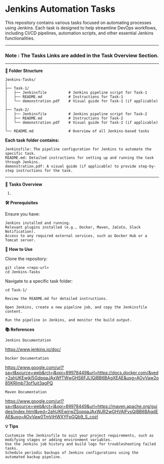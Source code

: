# Jenkins Automation Tasks

This repository contains various tasks focused on automating processes using Jenkins. Each task is designed to help streamline DevOps workflows, including CI/CD pipelines, automation scripts, and other essential Jenkins functionalities.

---

### Note : The Tasks Links are added in the Task Overview Section.
---

**📁 Folder Structure**

    Jenkins-Tasks/
    │
    ├── Task-1/
    │   ├── Jenkinsfile          # Jenkins pipeline script for Task-1
    │   ├── README.md            # Instructions for Task-1
    │   └── demonstration.pdf    # Visual guide for Task-1 (if applicable)
    │
    ├── Task-2/
    │   ├── Jenkinsfile          # Jenkins pipeline script for Task-2
    │   ├── README.md            # Instructions for Task-2
    │   └── demonstration.pdf    # Visual guide for Task-2 (if applicable)
    │
    └── README.md                # Overview of all Jenkins-based tasks

**Each task folder contains:**

    Jenkinsfile: The pipeline configuration for Jenkins to automate the specific task.
    README.md: Detailed instructions for setting up and running the task through Jenkins.
    demonstration.pdf: A visual guide (if applicable) to provide step-by-step instructions for the task.

---

**🚀 Tasks Overview**

     1. 

**🛠 Prerequisites**

Ensure you have:

    Jenkins installed and running.
    Relevant plugins installed (e.g., Docker, Maven, JaCoCo, Slack Notification).
    Access to any required external services, such as Docker Hub or a Tomcat server.

**🔄 How to Use**

  Clone the repository:

    git clone <repo-url>
    cd Jenkins-Tasks

  Navigate to a specific task folder:

    cd Task-1/

    Review the README.md for detailed instructions.

    Open Jenkins, create a new pipeline job, and copy the Jenkinsfile content.

    Run the pipeline in Jenkins, and monitor the build output.

**📚 References**

    Jenkins Documentation
  https://www.jenkins.io/doc/
  
    Docker Documentation
  https://www.google.com/url?sa=t&source=web&rct=j&opi=89978449&url=https://docs.docker.com/&ved=2ahUKEwjkl5GdpqaJAxWfTWwGHS6FJLIQjBB6BAgXEAE&usg=AOvVaw2o85KRImb73of1uit3agPQ
  
    Maven Documentation
  https://www.google.com/url?sa=t&source=web&rct=j&opi=89978449&url=https://maven.apache.org/guides/index.html&ved=2ahUKEwirwZSopqaJAxWJR2wGHVAIFvsQjBB6BAgdEAE&usg=AOvVaw0TmViHWXYFpGQb9_S_cqzl
  

**💡 Tips**

    Customize the Jenkinsfile to suit your project requirements, such as modifying stages or adding environment variables.
    Use the Jenkins job history and build logs for troubleshooting failed tasks.
    Schedule periodic backups of Jenkins configurations using the automated backup pipeline.
